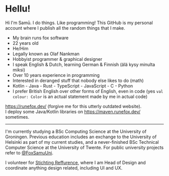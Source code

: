 # Hellu!

Hi I'm Samū. I do things. Like programming! This GitHub is my personal account where I publish all the random things that I make.

- My brain runs fox software
- 22 years old
- He/Him
- Legally known as Olaf Nankman
- Hobbyist programmer & graphical designer
- I speak English & Dutch, learning German & Finnish (älä kysy minulta miksi)
- Over 10 years experience in programming
- Interested in deranged stuff that nobody else likes to do (math)
- Kotlin - Java - Rust - TypeScript - JavaScript - C - Python
- I prefer British English over other forms of English, even in code (yes `val colour: Color` is an actual statement made by me in actual code)

https://runefox.dev/ (forgive me for this utterly outdated website).  
I deploy some Java/Kotlin libraries on https://maven.runefox.dev/ sometimes.

***

I'm currently studying a BSc Computing Science at the University of Groningen. Previous education includes an exchange to the University of Helsinki as part of my current studies, and a never-finished BSc Technical Computer Science at the University of Twente. For public university projects refer to [@FoxSamuUni](https://github.com/FoxSamuUni).

I volunteer for [Stichting Reffurence](https://reffurence.com/about), where I am Head of Design and coordinate anything design related, including UI and UX.

